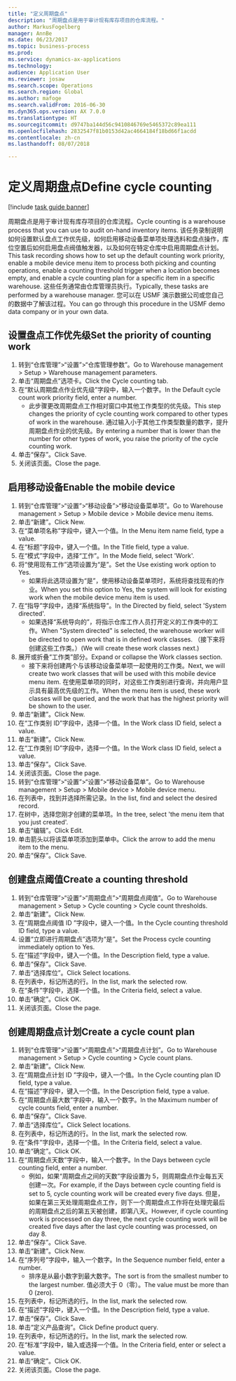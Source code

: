 ```yaml
--- 
title: "定义周期盘点"
description: "周期盘点是用于审计现有库存项目的仓库流程。"
author: MarkusFogelberg
manager: AnnBe
ms.date: 06/23/2017
ms.topic: business-process
ms.prod: 
ms.service: dynamics-ax-applications
ms.technology: 
audience: Application User
ms.reviewer: josaw
ms.search.scope: Operations
ms.search.region: Global
ms.author: mafoge
ms.search.validFrom: 2016-06-30
ms.dyn365.ops.version: AX 7.0.0
ms.translationtype: HT
ms.sourcegitcommit: d9747ba144d56c9410846769e5465372c89ea111
ms.openlocfilehash: 2832547f81b0153d42ac4664184f18bd66f1acdd
ms.contentlocale: zh-cn
ms.lasthandoff: 08/07/2018

---
```

# <a name="define-cycle-counting"></a><span data-ttu-id="2f437-103">定义周期盘点</span><span class="sxs-lookup"><span data-stu-id="2f437-103">Define cycle counting</span></span> 

[!include [task guide banner](../../includes/task-guide-banner.md)]

<span data-ttu-id="2f437-104">周期盘点是用于审计现有库存项目的仓库流程。</span><span class="sxs-lookup"><span data-stu-id="2f437-104">Cycle counting is a warehouse process that you can use to audit on-hand inventory items.</span></span> <span data-ttu-id="2f437-105">该任务录制说明如何设置默认盘点工作优先级，如何启用移动设备菜单项处理选料和盘点操作，库位空置后如何启用盘点阀值触发器，以及如何在特定仓库中启用周期盘点计划。</span><span class="sxs-lookup"><span data-stu-id="2f437-105">This task recording shows how to set up the default counting work priority, enable a mobile device menu item to process both picking and counting operations, enable a counting threshold trigger when a location becomes empty, and enable a cycle counting plan for a specific item in a specific warehouse.</span></span> <span data-ttu-id="2f437-106">这些任务通常由仓库管理员执行。</span><span class="sxs-lookup"><span data-stu-id="2f437-106">Typically, these tasks are performed by a warehouse manager.</span></span> <span data-ttu-id="2f437-107">您可以在 USMF 演示数据公司或您自己的数据中了解该过程。</span><span class="sxs-lookup"><span data-stu-id="2f437-107">You can go through this procedure in the USMF demo data company or in your own data.</span></span>


## <a name="set-the-priority-of-counting-work"></a><span data-ttu-id="2f437-108">设置盘点工作优先级</span><span class="sxs-lookup"><span data-stu-id="2f437-108">Set the priority of counting work</span></span>
1. <span data-ttu-id="2f437-109">转到“仓库管理”>“设置”>“仓库管理参数”。</span><span class="sxs-lookup"><span data-stu-id="2f437-109">Go to Warehouse management > Setup > Warehouse management parameters.</span></span>
2. <span data-ttu-id="2f437-110">单击“周期盘点”选项卡。</span><span class="sxs-lookup"><span data-stu-id="2f437-110">Click the Cycle counting tab.</span></span>
3. <span data-ttu-id="2f437-111">在“默认周期盘点作业优先级”字段中，输入一个数字。</span><span class="sxs-lookup"><span data-stu-id="2f437-111">In the Default cycle count work priority field, enter a number.</span></span>
    * <span data-ttu-id="2f437-112">此步骤更改周期盘点工作相对窗口中其他工作类型的优先级。</span><span class="sxs-lookup"><span data-stu-id="2f437-112">This step changes the priority of cycle counting work compared to other types of work in the warehouse.</span></span> <span data-ttu-id="2f437-113">通过输入小于其他工作类型数量的数字，提升周期盘点作业的优先级。</span><span class="sxs-lookup"><span data-stu-id="2f437-113">By entering a number that is lower than the number for other types of work, you raise the priority of the cycle counting work.</span></span>  
4. <span data-ttu-id="2f437-114">单击“保存”。</span><span class="sxs-lookup"><span data-stu-id="2f437-114">Click Save.</span></span>
5. <span data-ttu-id="2f437-115">关闭该页面。</span><span class="sxs-lookup"><span data-stu-id="2f437-115">Close the page.</span></span>

## <a name="enable-the-mobile-device"></a><span data-ttu-id="2f437-116">启用移动设备</span><span class="sxs-lookup"><span data-stu-id="2f437-116">Enable the mobile device</span></span>
1. <span data-ttu-id="2f437-117">转到“仓库管理”>“设置”>“移动设备”>“移动设备菜单项”。</span><span class="sxs-lookup"><span data-stu-id="2f437-117">Go to Warehouse management > Setup > Mobile device > Mobile device menu items.</span></span>
2. <span data-ttu-id="2f437-118">单击“新建”。</span><span class="sxs-lookup"><span data-stu-id="2f437-118">Click New.</span></span>
3. <span data-ttu-id="2f437-119">在“菜单项名称”字段中，键入一个值。</span><span class="sxs-lookup"><span data-stu-id="2f437-119">In the Menu item name field, type a value.</span></span>
4. <span data-ttu-id="2f437-120">在“标题”字段中，键入一个值。</span><span class="sxs-lookup"><span data-stu-id="2f437-120">In the Title field, type a value.</span></span>
5. <span data-ttu-id="2f437-121">在“模式”字段中，选择“工作”。</span><span class="sxs-lookup"><span data-stu-id="2f437-121">In the Mode field, select 'Work'.</span></span>
6. <span data-ttu-id="2f437-122">将“使用现有工作”选项设置为“是”。</span><span class="sxs-lookup"><span data-stu-id="2f437-122">Set the Use existing work option to Yes.</span></span>
    * <span data-ttu-id="2f437-123">如果将此选项设置为“是”，使用移动设备菜单项时，系统将查找现有的作业。</span><span class="sxs-lookup"><span data-stu-id="2f437-123">When you set this option to Yes, the system will look for existing work when the mobile device menu item is used.</span></span>  
7. <span data-ttu-id="2f437-124">在“指导”字段中，选择“系统指导”。</span><span class="sxs-lookup"><span data-stu-id="2f437-124">In the Directed by field, select 'System directed'.</span></span>
    * <span data-ttu-id="2f437-125">如果选择“系统导向的”，将指示仓库工作人员打开定义的工作类中的工作。</span><span class="sxs-lookup"><span data-stu-id="2f437-125">When "System directed" is selected, the warehouse worker will be directed to open work that is in defined work classes.</span></span> <span data-ttu-id="2f437-126">（接下来将创建这些工作类。）</span><span class="sxs-lookup"><span data-stu-id="2f437-126">(We will create these work classes next.)</span></span>  
8. <span data-ttu-id="2f437-127">展开或折叠“工作类”部分。</span><span class="sxs-lookup"><span data-stu-id="2f437-127">Expand or collapse the Work classes section.</span></span>
    * <span data-ttu-id="2f437-128">接下来将创建两个与该移动设备菜单项一起使用的工作类。</span><span class="sxs-lookup"><span data-stu-id="2f437-128">Next, we will create two work classes that will be used with this mobile device menu item.</span></span> <span data-ttu-id="2f437-129">在使用菜单项的同时，对这些工作类别进行查询，并向用户显示具有最高优先级的工作。</span><span class="sxs-lookup"><span data-stu-id="2f437-129">When the menu item is used, these work classes will be queried, and the work that has the highest priority will be shown to the user.</span></span>  
9. <span data-ttu-id="2f437-130">单击“新建”。</span><span class="sxs-lookup"><span data-stu-id="2f437-130">Click New.</span></span>
10. <span data-ttu-id="2f437-131">在“工作类别 ID”字段中，选择一个值。</span><span class="sxs-lookup"><span data-stu-id="2f437-131">In the Work class ID field, select a value.</span></span>
11. <span data-ttu-id="2f437-132">单击“新建”。</span><span class="sxs-lookup"><span data-stu-id="2f437-132">Click New.</span></span>
12. <span data-ttu-id="2f437-133">在“工作类别 ID”字段中，选择一个值。</span><span class="sxs-lookup"><span data-stu-id="2f437-133">In the Work class ID field, select a value.</span></span>
13. <span data-ttu-id="2f437-134">单击“保存”。</span><span class="sxs-lookup"><span data-stu-id="2f437-134">Click Save.</span></span>
14. <span data-ttu-id="2f437-135">关闭该页面。</span><span class="sxs-lookup"><span data-stu-id="2f437-135">Close the page.</span></span>
15. <span data-ttu-id="2f437-136">转到“仓库管理”>“设置”>“设置”>“移动设备菜单”。</span><span class="sxs-lookup"><span data-stu-id="2f437-136">Go to Warehouse management > Setup > Mobile device > Mobile device menu.</span></span>
16. <span data-ttu-id="2f437-137">在列表中，找到并选择所需记录。</span><span class="sxs-lookup"><span data-stu-id="2f437-137">In the list, find and select the desired record.</span></span>
17. <span data-ttu-id="2f437-138">在树中，选择您刚才创建的菜单项。</span><span class="sxs-lookup"><span data-stu-id="2f437-138">In the tree, select 'the menu item that you just created'.</span></span>
18. <span data-ttu-id="2f437-139">单击“编辑”。</span><span class="sxs-lookup"><span data-stu-id="2f437-139">Click Edit.</span></span>
19. <span data-ttu-id="2f437-140">单击箭头以将该菜单项添加到菜单中。</span><span class="sxs-lookup"><span data-stu-id="2f437-140">Click the arrow to add the menu item to the menu.</span></span>
20. <span data-ttu-id="2f437-141">单击“保存”。</span><span class="sxs-lookup"><span data-stu-id="2f437-141">Click Save.</span></span>

## <a name="create-a-counting-threshold"></a><span data-ttu-id="2f437-142">创建盘点阈值</span><span class="sxs-lookup"><span data-stu-id="2f437-142">Create a counting threshold</span></span>
1. <span data-ttu-id="2f437-143">转到“仓库管理”>“设置”>“周期盘点”>“周期盘点阈值”。</span><span class="sxs-lookup"><span data-stu-id="2f437-143">Go to Warehouse management > Setup > Cycle counting > Cycle count thresholds.</span></span>
2. <span data-ttu-id="2f437-144">单击“新建”。</span><span class="sxs-lookup"><span data-stu-id="2f437-144">Click New.</span></span>
3. <span data-ttu-id="2f437-145">在“周期盘点阈值 ID ”字段中，键入一个值。</span><span class="sxs-lookup"><span data-stu-id="2f437-145">In the Cycle counting threshold ID field, type a value.</span></span>
4. <span data-ttu-id="2f437-146">设置“立即进行周期盘点”选项为“是”。</span><span class="sxs-lookup"><span data-stu-id="2f437-146">Set the Process cycle counting immediately option to Yes.</span></span>
5. <span data-ttu-id="2f437-147">在“描述”字段中，键入一个值。</span><span class="sxs-lookup"><span data-stu-id="2f437-147">In the Description field, type a value.</span></span>
6. <span data-ttu-id="2f437-148">单击“保存”。</span><span class="sxs-lookup"><span data-stu-id="2f437-148">Click Save.</span></span>
7. <span data-ttu-id="2f437-149">单击“选择库位”。</span><span class="sxs-lookup"><span data-stu-id="2f437-149">Click Select locations.</span></span>
8. <span data-ttu-id="2f437-150">在列表中，标记所选的行。</span><span class="sxs-lookup"><span data-stu-id="2f437-150">In the list, mark the selected row.</span></span>
9. <span data-ttu-id="2f437-151">在“条件”字段中，选择一个值。</span><span class="sxs-lookup"><span data-stu-id="2f437-151">In the Criteria field, select a value.</span></span>
10. <span data-ttu-id="2f437-152">单击“确定”。</span><span class="sxs-lookup"><span data-stu-id="2f437-152">Click OK.</span></span>
11. <span data-ttu-id="2f437-153">关闭该页面。</span><span class="sxs-lookup"><span data-stu-id="2f437-153">Close the page.</span></span>

## <a name="create-a-cycle-count-plan"></a><span data-ttu-id="2f437-154">创建周期盘点计划</span><span class="sxs-lookup"><span data-stu-id="2f437-154">Create a cycle count plan</span></span>
1. <span data-ttu-id="2f437-155">转到“仓库管理”>“设置”>“周期盘点”>“周期盘点计划”。</span><span class="sxs-lookup"><span data-stu-id="2f437-155">Go to Warehouse management > Setup > Cycle counting > Cycle count plans.</span></span>
2. <span data-ttu-id="2f437-156">单击“新建”。</span><span class="sxs-lookup"><span data-stu-id="2f437-156">Click New.</span></span>
3. <span data-ttu-id="2f437-157">在“周期盘点计划 ID ”字段中，键入一个值。</span><span class="sxs-lookup"><span data-stu-id="2f437-157">In the Cycle counting plan ID field, type a value.</span></span>
4. <span data-ttu-id="2f437-158">在“描述”字段中，键入一个值。</span><span class="sxs-lookup"><span data-stu-id="2f437-158">In the Description field, type a value.</span></span>
5. <span data-ttu-id="2f437-159">在“周期盘点最大数”字段中，输入一个数字。</span><span class="sxs-lookup"><span data-stu-id="2f437-159">In the Maximum number of cycle counts field, enter a number.</span></span>
6. <span data-ttu-id="2f437-160">单击“保存”。</span><span class="sxs-lookup"><span data-stu-id="2f437-160">Click Save.</span></span>
7. <span data-ttu-id="2f437-161">单击“选择库位”。</span><span class="sxs-lookup"><span data-stu-id="2f437-161">Click Select locations.</span></span>
8. <span data-ttu-id="2f437-162">在列表中，标记所选的行。</span><span class="sxs-lookup"><span data-stu-id="2f437-162">In the list, mark the selected row.</span></span>
9. <span data-ttu-id="2f437-163">在“条件”字段中，选择一个值。</span><span class="sxs-lookup"><span data-stu-id="2f437-163">In the Criteria field, select a value.</span></span>
10. <span data-ttu-id="2f437-164">单击“确定”。</span><span class="sxs-lookup"><span data-stu-id="2f437-164">Click OK.</span></span>
11. <span data-ttu-id="2f437-165">在“周期盘点天数”字段中，输入一个数字。</span><span class="sxs-lookup"><span data-stu-id="2f437-165">In the Days between cycle counting field, enter a number.</span></span>
    * <span data-ttu-id="2f437-166">例如，如果“周期盘点之间的天数”字段设置为 5，则周期盘点作业每五天创建一次。</span><span class="sxs-lookup"><span data-stu-id="2f437-166">For example, if the Days between cycle counting field is set to 5, cycle counting work will be created every five days.</span></span> <span data-ttu-id="2f437-167">但是，如果在第三天处理周期盘点工作，则下一个周期盘点工作将在处理完最后的周期盘点之后的第五天被创建，即第八天。</span><span class="sxs-lookup"><span data-stu-id="2f437-167">However, if cycle counting work is processed on day three, the next cycle counting work will be created five days after the last cycle counting was processed, on day 8.</span></span>  
12. <span data-ttu-id="2f437-168">单击“保存”。</span><span class="sxs-lookup"><span data-stu-id="2f437-168">Click Save.</span></span>
13. <span data-ttu-id="2f437-169">单击“新建”。</span><span class="sxs-lookup"><span data-stu-id="2f437-169">Click New.</span></span>
14. <span data-ttu-id="2f437-170">在“序列号”字段中，输入一个数字。</span><span class="sxs-lookup"><span data-stu-id="2f437-170">In the Sequence number field, enter a number.</span></span>
    * <span data-ttu-id="2f437-171">排序是从最小数字到最大数字。</span><span class="sxs-lookup"><span data-stu-id="2f437-171">The sort is from the smallest number to the largest number.</span></span> <span data-ttu-id="2f437-172">值必须大于 0（零）。</span><span class="sxs-lookup"><span data-stu-id="2f437-172">The value must be more than 0 (zero).</span></span>  
15. <span data-ttu-id="2f437-173">在列表中，标记所选的行。</span><span class="sxs-lookup"><span data-stu-id="2f437-173">In the list, mark the selected row.</span></span>
16. <span data-ttu-id="2f437-174">在“描述”字段中，键入一个值。</span><span class="sxs-lookup"><span data-stu-id="2f437-174">In the Description field, type a value.</span></span>
17. <span data-ttu-id="2f437-175">单击“保存”。</span><span class="sxs-lookup"><span data-stu-id="2f437-175">Click Save.</span></span>
18. <span data-ttu-id="2f437-176">单击“定义产品查询”。</span><span class="sxs-lookup"><span data-stu-id="2f437-176">Click Define product query.</span></span>
19. <span data-ttu-id="2f437-177">在列表中，标记所选的行。</span><span class="sxs-lookup"><span data-stu-id="2f437-177">In the list, mark the selected row.</span></span>
20. <span data-ttu-id="2f437-178">在“标准”字段中，输入或选择一个值。</span><span class="sxs-lookup"><span data-stu-id="2f437-178">In the Criteria field, enter or select a value.</span></span>
21. <span data-ttu-id="2f437-179">单击“确定”。</span><span class="sxs-lookup"><span data-stu-id="2f437-179">Click OK.</span></span>
22. <span data-ttu-id="2f437-180">关闭该页面。</span><span class="sxs-lookup"><span data-stu-id="2f437-180">Close the page.</span></span>


